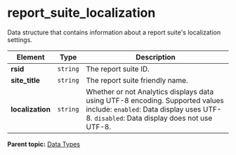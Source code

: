 # report_suite_localization

Data structure that contains information about a report suite's localization settings.

|Element|Type|Description|
|-------|----|-----------|
|**rsid** |`string` | The report suite ID. |
|**site_title** |`string` | The report suite friendly name. |
|**localization** |`string` | Whether or not Analytics displays data using UTF-8 encoding. Supported values include: `enabled`: Data display uses UTF-8. `disabled`: Data display does not use UTF-8. |

**Parent topic:** [Data Types](../data_types/c_datatypes.md)

